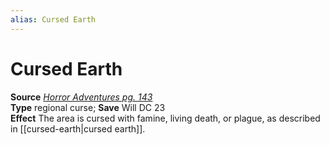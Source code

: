 ```yaml
---
alias: Cursed Earth
---
```


# Cursed Earth

**Source** [_Horror Adventures pg. 143_](http://paizo.com/products/btpy9n5a?Pathfinder-Roleplaying-Game-Horror-Adventures)  
**Type** regional curse; **Save** Will DC 23  
**Effect** The area is cursed with famine, living death, or plague, as described in [[cursed-earth|cursed earth]].
